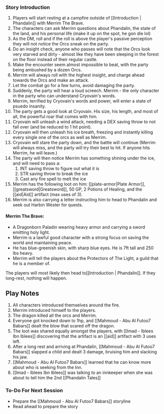 ### Story Introduction

1. Players will start resting at a campfire outside of [[Introduction | Phandalin]] with Merrim The Brave.
2. The characters can ask Merrim questions about Phandalin, the state of the land, and his personal life (make it up on the spot, he gon die lol)
3. As the DM, roll and if the roll is above the player's passive perception they will not notice the Orcs sneak on the party.
4. Do an insight check, anyone who passes will note that the Orcs look very starved and dirty - almost like they have been sleeping in the forest on the floor instead of their regular castle.
5. Make the encounter seem almost impossible to beat, with the party being ambushed by a dozen Orcs.
6. Merrim will always roll with the highest insight, and charge ahead towards the Orcs and make an attack.
7. Let the combat go for a few turns, avoid damaging the party.
8. Suddenly, the party will hear a loud screech. Merrim - the only character in the party who can understand Cryovain's words.
9. Merrim, terrified by Cryovain's words and power, will enter a state of psuedo insanity.
10. The party gets a good look at Cryovain. His size, his length, and most of all, the powerful roar that comes with him.
11. Cryovain will unleash a wind attack, needing a DEX saving throw to not fall over (and be reduced to 1 hit point).
12. Cryovain will then unleash his ice breath, freezing and instantly killing every single one of the orcs as well as Merrim.
13. Cryovain will stare the party down, and the battle will continue (Merrim will always miss, and the party will try their best to hit. If anyone hits Merrim, he will leave.)
14. The party will then notice Merrim has something shining under the ice, and will need to pass a:
	1. INT saving throw to figure out what it is
	2. STR saving throw to break the ice
	3. Cast any fire spell to melt the ice
15. Merrim has the following loot on him: [[plate-armor|Plate Armor]], [[greatsword|Greatsword]], 50 GP, 2 Potions of Healing, and the [[aid|Aid]] artifact (max uses of 3).
16. Merrim is also carrying a letter instructing him to head to Phandalin and seek out Harbin Wester for quests.


#### Merrim The Brave:

- A Dragonborn Paladin wearing heavy armor and carrying a sword emitting holy light.
- Merrim is a lawful good character with a strong focus on saving the world and maintaining peace.
- He has blue-greenish skin, with sharp blue eyes. He is 7ft tall and 250 lbs heavy.
- Merrim will tell the players about the Protectors of The Light, a guild that he is a member of.

The players will most likely then head to[[Introduction | Phandalin]]. If they long-rest, nothing will happen.


## Play Notes

1. All characters introduced themselves around the fire.
2. Merrim introduced himself to the players.
3. The dragon killed all the orcs and Merrim.
4. Everyone got knocked down to 1hp, and [[Mahmoud - Abu Al Futoo7 Babars]] dealt the blow that scared off the dragon.
5. The loot was shared equally amongst the players, with [[Imad - Iblees Ibn Iblees]] discovering that the artifact is an [[aid]] artifact with 3 uses left.
6. After a long rest and arriving at Phandalin, [[Mahmoud - Abu Al Futoo7 Babars]] slapped a child and dealt 3 damage, bruising him and slacking his jaw.
7. [[Mahmoud - Abu Al Futoo7 Babars]] learned that he can know more about who is seeking from the Inn.
8. [[Imad - Iblees Ibn Iblees]] was talking to an innkeeper when she was about to tell him the 2nd [[Phandalin Tales]]


### To-Do For Next Session

- Prepare the [[Mahmoud - Abu Al Futoo7 Babars]] storyline
- Read ahead to prepare the story